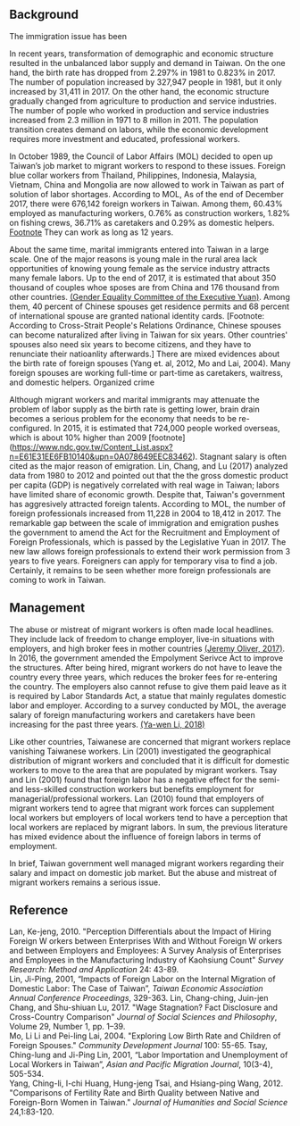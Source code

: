 ## Background
The immigration issue has been 

In recent years, transformation of demographic and economic structure resulted in the unbalanced labor supply and demand in Taiwan. On the one hand, the birth rate has dropped from 2.297% in 1981 to 0.823% in 2017. The number of population increased by 327,947 people in 1981, but it only increased by 31,411 in 2017. On the other hand, the economic structure gradually changed from agriculture to production and service industries. The number of pople who worked in production and service industries increased from 2.3 million in 1971 to 8 millon in 2011. The population transition creates demand on labors, while the economic development requires more investment and educated, professional workers.   

In October 1989, the Council of Labor Affairs (MOL) decided to open up Taiwan’s job market to migrant workers to respond to these issues. Foreign blue collar workers from Thailand, Philippines, Indonesia, Malaysia, Vietnam, China and Mongolia are now 
allowed to work in Taiwan as part of solution of labor shortages. According to MOL, As of the end of December 2017, there were 676,142 foreign workers in Taiwan. Among them, 60.43% employed as manufacturing workers, 0.76% as construction workers, 1.82% on fishing crews, 36.71% as caretakers and 0.29% as domestic helpers. [Footnote](https://www.wda.gov.tw/cp.aspx?n=1C6028CA080A27B3) They can work as long as 12 years.    

About the same time, marital immigrants entered into Taiwan in a large scale. One of the major reasons is young male in the rural area lack opportunities of knowing young female as the service industry attracts many female labors. Up to the end of 2017, it is estimated that about 350 thousand of couples whoe sposes are from China and 176 thousand from other countries. [(Gender Equality Committee of the Executive Yuan)](https://www.gender.ey.gov.tw/gecdb/Stat_Statistics_DetailData.aspx?sn=lJvq%2BGDSYHCFfHU73DDedA%3D%3D). Among them, 40 percent of Chinese spouses get residence permits and 68 percent of international spouse are granted national identity cards. [Footnote: According to Cross-Strait People's Relations Ordinance,  Chinese spouses can become naturalized after living in Taiwan for six years. Other countries' spouses also need six years to become citizens, and they have to renunciate their natioanlity afterwards.]  There are mixed evidences about the birth rate of foreign spouses (Yang et. al, 2012, Mo and Lai, 2004). Many foreign spouses are working full-time or part-time as caretakers, waitress, and domestic helpers. Organized crime  
  

Although migrant workers and marital immigrants may attenuate the problem of labor supply as the birth rate is getting lower, brain drain becomes a serious problem for the economy that needs to be re-configured. In 2015, it is estimated that 724,000 people worked overseas, which is about 10% higher than 2009  [footnote]   (https://www.ndc.gov.tw/Content_List.aspx?n=E61E31EE6FB10140&upn=0A078649EEC83462). Stagnant salary is often cited as the major reason of emigration. Lin, Chang, and Lu (2017) analyzed data from 1980 to 2012 and pointed out that the the gross domestic product per capita (GDP) is negatively correlated with real wage in Taiwan; labors have limited share of economic growth. Despite that, Taiwan's government has aggresively attracted foreign talents. According to MOL, the number of foreign professionals increased from 11,228 in 2004 to 18,412 in 2017. The remarkable gap between the scale of immigration and emigration pushes the government to amend the Act for the Recruitment and Employment of Foreign Professionals, which is passed by the Legislative Yuan in 2017. The new law allows foreign professionals to extend their work permission from 3 years to five years. Foreigners can apply for temporary visa to find a job. Certainly, it remains to be seen whether more foreign professionals are coming to work in Taiwan.    

## Management
The abuse or mistreat of migrant workers is often made local headlines. They include lack of freedom to change employer, live-in situations with employers, and high broker fees in mother countries [(Jeremy Oliver, 2017)](https://sentinel.tw/improving-migrant-workers-taiwan/). In 2016, the government amended the Empolyment Serivce Act to improve the structures. After being hired, migrant workers do not have to leave the country every three years, which reduces the broker fees for re-entering the country. The employers also cannot refuse to give them paid leave as it is required by Labor Standards Act, a statue that mainly regulates domestic labor and employer. According to a survey conducted by MOL, the average salary of foreign manufacturing workers and caretakers have been increasing for the past three years. [(Ya-wen Li, 2018)](http://news.ltn.com.tw/news/life/breakingnews/2362896)         

Like other countries, Taiwanese are concerned that migrant workers replace vanishing Taiwanese workers. Lin (2001) investigated the geographical distribution of migrant workers and concluded that it is difficult for domestic workers to move to the area that are populated by migrant workers. Tsay and Lin (2001) found that foreign labor has a negative effect for the semi- and less-skilled construction workers but benefits employment for managerial/professional workers. Lan (2010) found that employers of migrant workers tend to agree that migrant work forces can supplement local workers but employers of local workers tend to have a perception that local workers are replaced by migrant labors. In sum, the previous literature has mixed evidence about the influence of foreign labors in terms of employment.      

In brief, Taiwan government well managed migrant workers regarding their salary and impact on domestic job market. But the abuse and mistreat of migrant workers remains a serious issue.  

## Reference
Lan, Ke-jeng, 2010. "Perception Differentials about the Impact of Hiring Foreign W orkers between Enterprises With and Without Foreign W orkers and between Employers and Employees: A Survey Analysis of Enterprises and Employees in the Manufacturing Industry of Kaohsiung Count" *Survey Research: Method and Application* 24: 43-89.     
Lin, Ji-Ping, 2001, “Impacts of Foreign Labor on the Internal Migration of Domestic Labor: The Case of Taiwan”, *Taiwan Economic Association Annual Conference Proceedings*, 329-363.
Lin, Chang-ching, Juin-jen Chang, and Shu-shiuan Lu, 2017. "Wage Stagnation? Fact Disclosure and Cross-Country Comparison" *Journal of Social Sciences and Philosophy*, Volume 29, Number 1, pp. 1–39.    
Mo, Li Li and Pei-ling Lai, 2004. "Exploring Low Birth Rate and Children of Foreign Spouses." *Community Development Journal* 100: 55-65.
Tsay, Ching-lung and Ji-Ping Lin, 2001, “Labor Importation and Unemployment of Local Workers in Taiwan”, *Asian and Pacific Migration Journal*, 10(3-4), 505-534.   
Yang, Ching-li, I-chi Huang, Hung-jeng Tsai, and Hsiang-ping Wang, 2012. "Comparisons of Fertility Rate and Birth Quality between Native and Foreign-Born Women in Taiwan." *Journal of Humanities and Social Science* 24,1:83-120.


